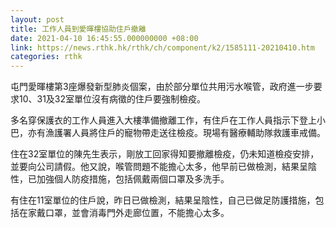 ```yaml
---
layout: post
title: 工作人員到愛暉樓協助住戶撤離
date: 2021-04-10 16:45:55.000000000 +08:00
link: https://news.rthk.hk/rthk/ch/component/k2/1585111-20210410.htm
categories: rthk
---
```


屯門愛暉樓第3座爆發新型肺炎個案，由於部分單位共用污水喉管，政府進一步要求10、31及32室單位沒有病徵的住戶要強制檢疫。

多名穿保護衣的工作人員進入大樓準備撤離工作，有住戶在工作人員指示下登上小巴，亦有漁護署人員將住戶的寵物帶走送往檢疫。現場有醫療輔助隊救護車戒備。

住在32室單位的陳先生表示，剛放工回家得知要撤離檢疫，仍未知道檢疫安排，並要向公司請假。他又說，喉管問題不能擔心太多，他早前已做檢測，結果呈陰性，已加強個人防疫措施，包括佩戴兩個口罩及多洗手。

有住在11室單位的住戶說，昨日已做檢測，結果呈陰性，自己已做足防護措施，包括在家戴口罩，並會消毒門外走廊位置，不能擔心太多。
